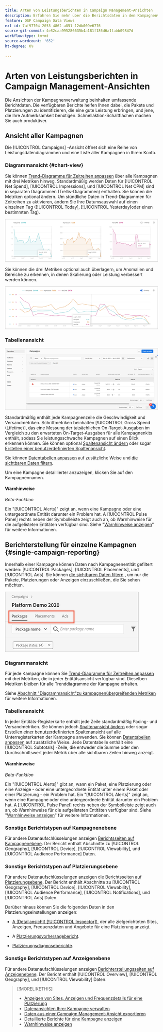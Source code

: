 ```yaml
---
title: Arten von Leistungsberichten in Campaign Management-Ansichten
description: Erfahren Sie mehr über die Berichtsdaten in den Kampagnenverwaltungsansichten.
feature: DSP Campaign Data Views
exl-id: 7af97704-2053-4862-a851-12db009e6776
source-git-commit: 4e82caa995286635b4a181f186d6a1fabb09847d
workflow-type: tm+mt
source-wordcount: '652'
ht-degree: 0%

---
```


# Arten von Leistungsberichten in Campaign Management-Ansichten

Die Ansichten der Kampagnenverwaltung beinhalten umfassende Berichtdaten. Die verfügbaren Berichte helfen Ihnen dabei, die Pakete und Platzierungen zu identifizieren, die eine gute Leistung erbringen, und jene, die Ihre Aufmerksamkeit benötigen. Schnellaktion-Schaltflächen machen Sie auch produktiver.

## Ansicht aller Kampagnen

Die [!UICONTROL Campaigns] -Ansicht öffnet sich eine Reihe von Leistungsdatendiagrammen und eine Liste aller Kampagnen in Ihrem Konto.

### Diagrammansicht {#chart-view}

Sie können [Trend-Diagramme für Zeitreihen anpassen](campaign-data-views-manage.md#data-visualizations-manage) über alle Kampagnen mit drei Metriken hinweg. Standardmäßig werden Daten für [!UICONTROL Net Spend], [!UICONTROL Impressions], und [!UICONTROL Net CPM] sind in separaten Diagrammen (Trellis-Diagrammen) enthalten. Sie können die Metriken optional ändern. Um stündliche Daten in Trend-Diagrammen für Zeitreihen zu aktivieren, ändern Sie Ihre Datumsauswahl auf einen einzelnen Tag ([!UICONTROL Today], [!UICONTROL Yesterday]oder einen bestimmten Tag).

![Trends für drei Metriken trennen](/help/dsp/assets/trend-chart-separate.png)

Sie können die drei Metriken optional auch überlagern, um Anomalien und Bereiche zu erkennen, in denen Skalierung oder Leistung verbessert werden können.

![Trenddiagramm mit Überlagerung](/help/dsp/assets/trend-chart.png)

### Tabellenansicht

![Kampagnenliste](/help/dsp/assets/campaigns-list.png)

Standardmäßig enthält jede Kampagnenzeile die Geschwindigkeit und Versandmetriken. Schrittmetriken beinhalten [!UICONTROL Gross Spend (Lifetime)], das eine Messung der tatsächlichen On-Target-Ausgaben im Vergleich zu den erwarteten On-Target-Ausgaben für alle Kampagnenkits enthält, sodass Sie leistungsschwache Kampagnen auf einen Blick erkennen können. Sie können optional [Spaltenansicht ändern](campaign-data-views-manage.md#column-view-change) oder sogar [Erstellen einer benutzerdefinierten Spaltenansicht](campaign-data-views-manage.md#column-view-create).

Sie können [Datentabellen anpassen](campaign-data-views-manage.md#data-tables-manage) auf zusätzliche Weise und [die sichtbaren Daten filtern](campaign-data-views-manage.md#filter-data-tables).

Um eine Kampagne detaillierter anzuzeigen, klicken Sie auf den Kampagnennamen.

#### Warnhinweise

*Beta-Funktion*

Ein &quot;[!UICONTROL Alerts]&quot; zeigt an, wenn eine Kampagne oder eine untergeordnete Entität darunter ein Problem hat. A [!UICONTROL Pulse Panel] rechts neben der Symbolleiste zeigt auch an, ob Warnhinweise für die aufgelisteten Entitäten verfügbar sind. Siehe &quot;[Warnhinweise anzeigen](campaign-alerts.md)&quot; für weitere Informationen.

## Berichterstellung für einzelne Kampagnen {#single-campaign-reporting}

Innerhalb einer Kampagne können Daten nach Kampagnenentität gefiltert werden: [!UICONTROL Packages], [!UICONTROL Placements], und [!UICONTROL Ads]. Sie können [die sichtbaren Daten filtern](campaign-data-views-manage.md#filter-data-tables) , um nur die Pakete, Platzierungen oder Anzeigen einzuschließen, die Sie sehen möchten.

![Tabs zur Kampagnenentität](/help/dsp/assets/campaign-subtabs.png)

### Diagrammansicht

Für jede Kampagne können Sie [Trend-Diagramme für Zeitreihen anpassen](campaign-data-views-manage.md#data-visualizations-manage) mit drei Metriken, die in jeder Entitätsansicht verfügbar sind. Dieselben Metriken bleiben für alle Trenddiagramme der Kampagne erhalten.

Siehe [Abschnitt &quot;Diagrammansicht&quot;zu kampagnenübergreifenden Metriken](#chart-view) für weitere Informationen.

### Tabellenansicht

In jeder Entitäts-Registerkarte enthält jede Zeile standardmäßig Pacing- und Versandmetriken. Sie können jedoch [Spaltenansicht ändern](campaign-data-views-manage.md#column-view-change) oder sogar [Erstellen einer benutzerdefinierten Spaltenansicht](campaign-data-views-manage.md#column-view-create) auf alle Unterregisterkarten der Kampagne anwenden. Sie können [Datentabellen anpassen](campaign-data-views-manage.md#data-tables-manage) auf zusätzliche Weise. Jede Datentabelle enthält eine [!UICONTROL Subtotals] -Zeile, die entweder die Summe oder den Durchschnittswert jeder Metrik über alle sichtbaren Zeilen hinweg anzeigt.

#### Warnhinweise

*Beta-Funktion*

Ein &quot;[!UICONTROL Alerts]&quot; gibt an, wann ein Paket, eine Platzierung oder eine Anzeige - oder eine untergeordnete Entität unter einem Paket oder einer Platzierung - ein Problem hat. Ein &quot;[!UICONTROL Alerts]&quot; zeigt an, wenn eine Kampagne oder eine untergeordnete Entität darunter ein Problem hat. A [!UICONTROL Pulse Panel] rechts neben der Symbolleiste zeigt auch an, ob Warnhinweise für die aufgelisteten Entitäten verfügbar sind. Siehe &quot;[Warnhinweise anzeigen](campaign-alerts.md)&quot; für weitere Informationen.

### Sonstige Berichtstypen auf Kampagnenebene

Für andere Datenaufschlüsselungen anzeigen [Berichtsseiten auf Kampagnenebene](/help/dsp/campaign-management/campaigns/campaign-view-report.md). Der Bericht enthält Abschnitte zu [!UICONTROL Geography], [!UICONTROL Device], [!UICONTROL Viewability], und [!UICONTROL Audience Performance] Daten.

### Sonstige Berichtstypen auf Platzierungsebene

Für andere Datenaufschlüsselungen anzeigen [die Berichtsseiten auf Platzierungsebene](/help/dsp/campaign-management/placements/placement-view-report.md). Der Bericht enthält Abschnitte zu [!UICONTROL Geography], [!UICONTROL Device], [!UICONTROL Viewability], [!UICONTROL Audience Performance], [!UICONTROL Notifications], und [!UICONTROL Ads] Daten.

Darüber hinaus können Sie die folgenden Daten in den Platzierungseinstellungen anzeigen:

* [A (Detailansicht) [!UICONTROL Inspector])](placement-details-view.md), der alle zielgerichteten Sites, Anzeigen, Frequenzdaten und Angebote für eine Platzierung anzeigt.

* A [Platzierungsvorhersagebericht](/help/dsp/campaign-management/reports/placement-forecast.md).

* [Platzierungsdiagnoseberichte](/help/dsp/campaign-management/reports/placement-diagnostics.md).


### Sonstige Berichtstypen auf Anzeigenebene

Für andere Datenaufschlüsselungen anzeigen [Berichterstellungsseiten auf Anzeigenebene](/help/dsp/campaign-management/ads/ad-view-report.md). Der Bericht enthält [!UICONTROL Overview], [!UICONTROL Geography], und [!UICONTROL Viewability] Daten.

>[!MORELIKETHIS]
>
>* [Anzeigen von Sites, Anzeigen und Frequenzdetails für eine Platzierung](placement-details-view.md)
>* [Datenansichten Ihrer Kampagne verwalten](campaign-data-views-manage.md)
>* [Daten aus einer Campaign Management-Ansicht exportieren](campaign-export-data.md)
>* [Detaillierte Berichte für eine Kampagne anzeigen](/help/dsp/campaign-management/campaigns/campaign-view-report.md)
>* [Warnhinweise anzeigen](campaign-alerts.md)
